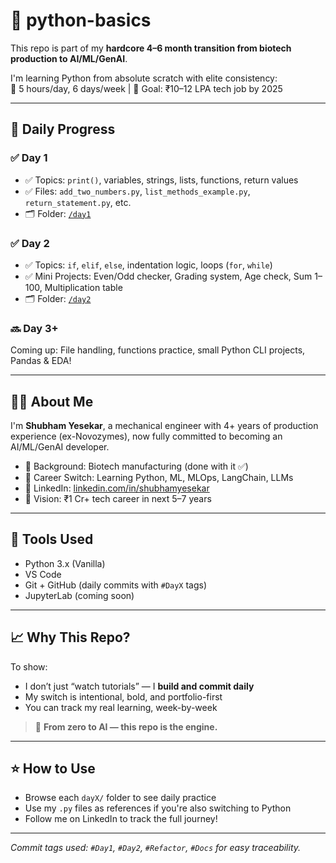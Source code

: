 # 🐍 python-basics

This repo is part of my **hardcore 4–6 month transition from biotech production to AI/ML/GenAI**.

I'm learning Python from absolute scratch with elite consistency:  
💪 5 hours/day, 6 days/week | 🎯 Goal: ₹10–12 LPA tech job by 2025

---

## 📅 Daily Progress

### ✅ Day 1
- ✅ Topics: `print()`, variables, strings, lists, functions, return values
- ✅ Files: `add_two_numbers.py`, `list_methods_example.py`, `return_statement.py`, etc.
- 🗂️ Folder: [`/day1`](./day1)

### ✅ Day 2
- ✅ Topics: `if`, `elif`, `else`, indentation logic, loops (`for`, `while`)
- ✅ Mini Projects: Even/Odd checker, Grading system, Age check, Sum 1–100, Multiplication table
- 🗂️ Folder: [`/day2`](./day2)

### 🔜 Day 3+
Coming up: File handling, functions practice, small Python CLI projects, Pandas & EDA!

---

## 👨‍💻 About Me

I'm **Shubham Yesekar**, a mechanical engineer with 4+ years of production experience (ex-Novozymes), now fully committed to becoming an AI/ML/GenAI developer.

- 💼 Background: Biotech manufacturing (done with it ✅)
- 🔁 Career Switch: Learning Python, ML, MLOps, LangChain, LLMs
- 🔗 LinkedIn: [linkedin.com/in/shubhamyesekar](https://www.linkedin.com/in/shubhamyesekar)
- 🧠 Vision: ₹1 Cr+ tech career in next 5–7 years

---

## 📌 Tools Used

- Python 3.x (Vanilla)
- VS Code
- Git + GitHub (daily commits with `#DayX` tags)
- JupyterLab (coming soon)

---

## 📈 Why This Repo?

To show:
- I don’t just “watch tutorials” — I **build and commit daily**
- My switch is intentional, bold, and portfolio-first
- You can track my real learning, week-by-week

> 🚀 **From zero to AI — this repo is the engine.**

---

## ⭐ How to Use

- Browse each `dayX/` folder to see daily practice
- Use my `.py` files as references if you're also switching to Python
- Follow me on LinkedIn to track the full journey!

---

_Commit tags used: `#Day1`, `#Day2`, `#Refactor`, `#Docs` for easy traceability._
